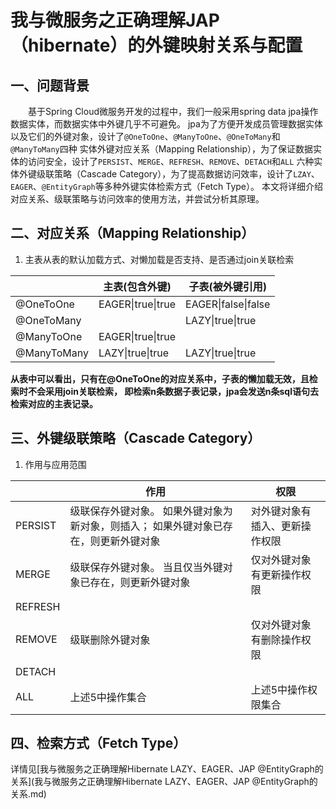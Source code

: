 # 我与微服务之正确理解JAP（hibernate）的外键映射关系与配置
## 一、问题背景
&emsp;&emsp;基于Spring Cloud微服务开发的过程中，我们一般采用spring data jpa操作数据实体，而数据实体中外键几乎不可避免。
jpa为了方便开发成员管理数据实体以及它们的外键对象，设计了`@OneToOne`、`@ManyToOne`、`@OneToMany`和`@ManyToMany`四种
实体外键对应关系（Mapping Relationship），为了保证数据实体的访问安全，设计了`PERSIST`、`MERGE`、`REFRESH`、`REMOVE`、`DETACH`和`ALL`
六种实体外键级联策略（Cascade Category），为了提高数据访问效率，设计了`LZAY`、`EAGER`、`@EntityGraph`等多种外键实体检索方式（Fetch Type）。
本文将详细介绍对应关系、级联策略与访问效率的使用方法，并尝试分析其原理。
## 二、对应关系（Mapping Relationship）
1. 主表从表的默认加载方式、对懒加载是否支持、是否通过join关联检索

|     | 主表(包含外键)  |  子表(被外键引用)  |
|  ----   | ----  | ---- |
|  @OneToOne | EAGER&#124;true&#124;true | EAGER&#124;false&#124;false |
|  @OneToMany | | LAZY&#124;true&#124;true |
|  @ManyToOne | EAGER&#124;true&#124;true |  |
|  @ManyToMany | LAZY&#124;true&#124;true | LAZY&#124;true&#124;true |

**从表中可以看出，只有在@OneToOne的对应关系中，子表的懒加载无效，且检索时不会采用join关联检索，
即检索n条数据子表记录，jpa会发送n条sql语句去检索对应的主表记录。**
## 三、外键级联策略（Cascade Category）
1. 作用与应用范围

|     | 作用  |  权限  |
|  ----   | ----  | ---- |
| PERSIST | 级联保存外键对象。 如果外键对象为新对象，则插入； 如果外键对象已存在，则更新外键对象 | 对外键对象有插入、更新操作权限 |
| MERGE | 级联保存外键对象。 当且仅当外键对象已存在，则更新外键对象 | 仅对外键对象有更新操作权限 |
| REFRESH |  |  |
| REMOVE | 级联删除外键对象 | 仅对外键对象有删除操作权限 |
| DETACH |  |  |
| ALL | 上述5中操作集合 | 上述5中操作权限集合 |

## 四、检索方式（Fetch Type）
详情见[我与微服务之正确理解Hibernate LAZY、EAGER、JAP @EntityGraph的关系](我与微服务之正确理解Hibernate LAZY、EAGER、JAP @EntityGraph的关系.md)
